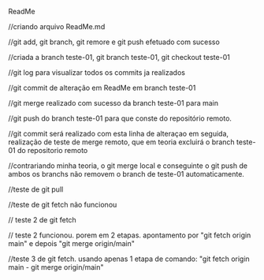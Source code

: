 ReadMe

//criando arquivo ReadMe.md 

//git add, git branch, git remore e git push efetuado com sucesso

//criada a branch teste-01, git branch teste-01, git checkout teste-01

//git log para visualizar todos os commits ja realizados

//git commit de alteração em ReadMe em branch teste-01

//git merge realizado com sucesso da branch teste-01 para main

//git push do branch teste-01 para que conste do repositório remoto.

//git commit será realizado com esta linha de alteraçao em seguida, realização de teste de merge remoto, que em teoria excluirá o branch teste-01 do repositorio remoto
 
//contrariando minha teoria, o git merge local e conseguinte o git push de ambos os branchs não removem o branch de teste-01 automaticamente.

//teste de git pull

//teste de git fetch não funcionou

// teste 2 de git fetch

// teste 2 funcionou. porem em 2 etapas. apontamento por "git fetch origin main" e depois "git merge origin/main"

//teste 3 de git fetch. usando apenas 1 etapa de comando: "git fetch origin main - git merge origin/main"

